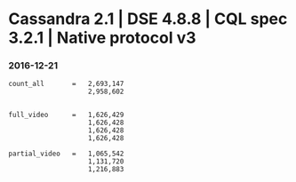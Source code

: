 Cassandra 2.1 | DSE 4.8.8 | CQL spec 3.2.1 | Native protocol v3
===============================================================

### 2016-12-21
```
count_all       =   2,693,147
                    2,958,602


full_video      =   1,626,429 
                    1,626,428
                    1,626,428
                    1,626,428

partial_video   =   1,065,542
                    1,131,720
                    1,216,883

```

